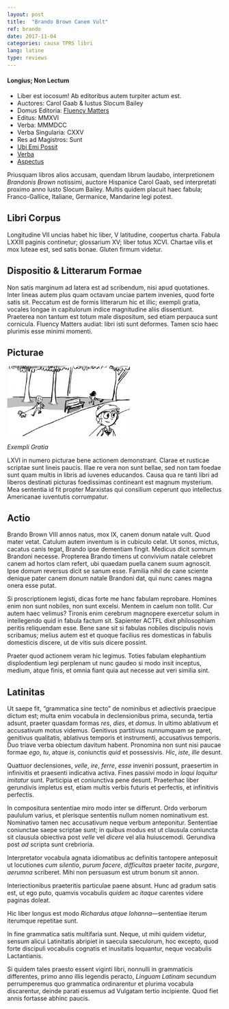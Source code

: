 ```yaml
---
layout: post
title:  "Brando Brown Canem Vult"
ref: brando
date: 2017-11-04
categories: causa TPRS libri
lang: latine
type: reviews
---
```


<div class="side-box">
  <h4>Longius; Non Lectum</h4>
    <ul>
      <li>Liber est iocosum! Ab editoribus autem turpiter actum est.</li>
      <li>Auctores: Carol Gaab & Iustus Slocum Bailey</li>
      <li>Domus Editoria: <a href="https://fluencymatters.com">Fluency Matters</a></li>
      <li>Editus: MMXVI</li>
      <li>Verba: MMMDCC</li>
      <li>Verba Singularia: CXXV</li>
      <li>Res ad Magistros: Sunt</li>
      <li><a href="https://fluencymatters.com/product/brando-brown-canem-vult-latin-novel/">Ubi Emi Possit</a></li>
      <li><a href="https://tprs-uploads.s3-accelerate.amazonaws.com/download-manager-files/BB-Canem-Latin-Glossary.pdf">Verba</a></li>
      <li><a href="https://tprs-uploads.s3-accelerate.amazonaws.com/download-manager-files/BB-Canem-Latin-WebSPL.pdf">Aspectus</a></li>
    </ul>
</div>

Priusquam libros alios accusam, quendam librum laudabo, interpretionem
*Brandonis Brown* notissimi, auctore Hispanice Carol Gaab, sed
interpretati proximo anno Iusto Slocum Bailey. Multis quidem placuit
haec fabula; Franco-Gallice, Italiane, Germanice, Mandarine legi
potest.

## Libri Corpus

Longitudine VII uncias habet hic liber, V latitudine, coopertus
charta. Fabula LXXIII paginis continetur; glossarium XV; liber totus
XCVI. Chartae vilis et mox luteae est, sed satis bonae. Gluten firmum
videtur.

## Dispositio & Litterarum Formae

Non satis marginum ad latera est ad scribendum, nisi apud quotationes.
Inter lineas autem plus quam octavam unciae partem invenies, quod
forte satis sit. Peccatum est de formis litterarum hic et illic;
exempli gratia, vocales longae in capitulorum indice magnitudine aliis
dissentiunt. Praeterea non tantum est totum male dispositum, sed etiam
perpauca sunt cornicula. Fluency Matters audiat: libri isti sunt
deformes. Tamen scio haec plurimis esse minimi momenti.

<!-- more -->

## Picturae

<div class="example-image-wrapper">
  <img src="/images/brando-brown-park.png"
  class="illustration-example" />
  <p><em>Exempli Gratia</em></p>
</div>

LXVI in numero picturae bene actionem demonstrant. Clarae et rusticae
scriptae sunt lineis paucis. Illae re vera non sunt bellae, sed non
tam foedae sunt quam multis in libris ad iuvenes educandos. Causa qua
re tanti libri ad liberos destinati picturas foedissimas contineant
est magnum mysterium. Mea sententia id fit propter Marxistas qui
consilium ceperunt quo intellectus Americanae iuventutis corrumpatur.

## Actio

Brando Brown VIII annos natus, mox IX, canem donum natale vult. Quod
mater vetat. Catulum autem inventum is in cubiculo celat. Ut sonos,
mictus, cacatus canis tegat, Brando ipse dementiam fingit. Medicus
dicit somnum Brandoni necesse. Propterea Brando timens ut convivium
natale celebret canem ad hortos clam refert, ubi quaedam puella canem
suum agnoscit. Ipse domum reversus dicit se sanum esse. Familia
nihil de cane sciente denique pater canem donum natale Brandoni dat,
qui nunc canes magna onera esse putat.

Si proscriptionem legisti, dicas forte me hanc fabulam reprobare.
Homines enim non sunt nobiles, non sunt excelsi. Mentem in caelum non
tollit. Cur autem haec velimus? Tironis enim cerebrum magnopere
exercetur solum in intellegendo quid in fabula factum sit. Sapienter
ACTFL dixit philosophiam peritis reliquendam esse. Bene sane sit si
fabulas nobiles discipulis novis scribamus; melius autem est et quoque
facilius res domesticas in fabulis domesticis discere, ut de vitis
suis dicere possint.

Praeter quod actionem veram hic legimus. Toties fabulam elephantium
displodentium legi perplenam ut nunc gaudeo si modo insit inceptus,
medium, atque finis, et omnia fiant quia aut necesse aut veri similia
sint.

## Latinitas

Ut saepe fit, “grammatica sine tecto” de nominibus et adiectivis
praecipue dictum est; multa enim vocabula in declensionibus prima,
secunda, tertia adsunt, praeter quasdam formas *res*, *dies*, et
*domus*. In ultimo ablativum et accusativum motus videmus. Genitivus
partitivus nunnumquam se paret, genitivus qualitatis, ablativus
temporis et instrumenti, accusativus temporis. Duo triave verba
obiectum davitum habent. Pronomina non sunt nisi paucae formae *ego*,
*tu*, atque *is*, coniunctis *quid* et possessivis. *Hic*, *iste*,
*ille* desunt.

Quattuor declensiones, *velle*, *ire*, *ferre*, *esse* inveniri
possunt, praesertim in infinivitis et praesenti indicativa activa.
Fines passivi modo in *loqui* *loquitur* *imitatur* sunt. Participia
et coniunctiva pene desunt. Praeterhac liber gerundivis impletus est,
etiam multis verbis futuris et perfectis, et infinitivis perfectis.

In compositura sententiae miro modo inter se differunt. Ordo verborum
paululum varius, et plerisque sententiis nullum nomen nominativum est.
Nominativo tamen nec accusativum neque verbum anteponitur. Sententiae
coniunctae saepe scriptae sunt; in quibus modus est ut clausula
coniuncta sit clausula obiectiva post *velle* vel *dicere* vel alia
huiuscemodi. Gerundiva post *ad* scripta sunt crebrioria.

Interpretator vocabula agnata idiomatibus ac definitis tantopere
anteposuit ut locutiones *cum silentio*, *purum facere*, *difficultas*
praeter *tacite*, *purgare*, *aerumna* scriberet. Mihi non persuasum
est utrum bonum sit annon.

Interiectionibus praeteritis particulae paene absunt. Hunc ad gradum
satis est, ut ego puto, quamvis vocabulis *quidem* ac *itaque*
carentes videre paginas doleat.

Hic liber longus est modo *Richardus atque Iohanna*—sententiae
iterum iterumque repetitae sunt.

In fine grammatica satis multifaria sunt. Neque, ut mihi quidem
videtur, sensum alicui Latinitatis abripiet in saecula saeculorum, hoc
excepto, quod forte discipuli vocabulis cognatis et inusitatis
loquantur, neque vocabulis Lactantianis.

Si quidem tales praesto essent viginti libri, nonnulli in grammaticis
differentes, primo anno illis legendis peracto, *Linguam Latinam*
secundum perrumperemus quo grammatica ordinarentur et plurima vocabula
discarentur, deinde parati essemus ad Vulgatam tertio incipiente. Quod
fiet annis fortasse abhinc paucis. 
